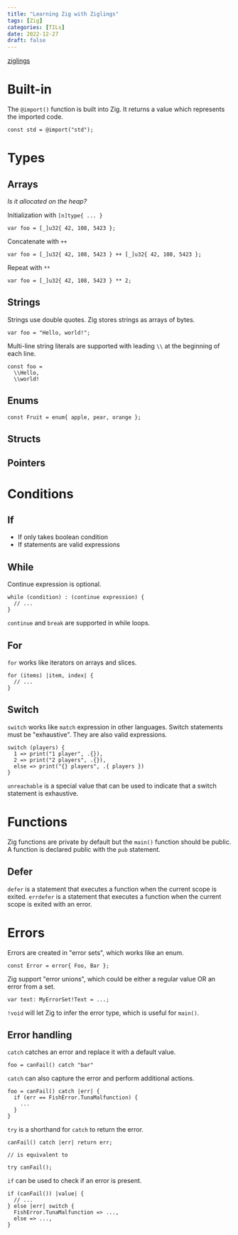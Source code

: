 ```yaml
---
title: "Learning Zig with Ziglings"
tags: [Zig]
categories: [TILs]
date: 2022-12-27
draft: false
---
```


[ziglings](https://github.com/ziyunli/ziglings)

# Built-in

The `@import()` function is built into Zig.
It returns a value which represents the imported code.

```zig
const std = @import("std");
```

# Types

## Arrays

*Is it allocated on the heap?*

Initialization with `[n]type{ ... }`

```zig
var foo = [_]u32{ 42, 108, 5423 };
```

Concatenate with `++`

```zig
var foo = [_]u32{ 42, 108, 5423 } ++ [_]u32{ 42, 108, 5423 };
```

Repeat with `**`

```zig
var foo = [_]u32{ 42, 108, 5423 } ** 2;
```

## Strings

Strings use double quotes. Zig stores strings as arrays of bytes.

```zig
var foo = "Hello, world!";
```

Multi-line string literals are supported with leading `\\` at the beginning of each line.

```zig
const foo =
  \\Hello,
  \\world!
```

## Enums

```zig
const Fruit = enum{ apple, pear, orange };
```

## Structs

## Pointers



# Conditions

## If

* If only takes boolean condition
* If statements are valid expressions

## While

Continue expression is optional.

```zig
while (condition) : (continue expression) {
  // ...
}
```

`continue` and `break` are supported in while loops.

## For

`for` works like iterators on arrays and slices.

```zig
for (items) |item, index| {
  // ...
}
```

## Switch

`switch` works like `match` expression in other languages.
Switch statements must be "exhaustive".
They are also valid expressions.

```zig
switch (players) {
  1 => print("1 player", .{}),
  2 => print("2 players", .{}),
  else => print("{} players", .{ players })
}
```

`unreachable` is a special value that can be used to indicate that a switch statement is exhaustive.


# Functions

Zig functions are private by default but the `main()` function should be public.
A function is declared public with the `pub` statement.

## Defer

`defer` is a statement that executes a function when the current scope is exited.
`errdefer` is a statement that executes a function when the current scope is exited with an error.


# Errors

Errors are created in "error sets", which works like an enum.

```zig
const Error = error{ Foo, Bar };
```

Zig support "error unions", which could be either a regular value OR an error from a set.

```zig
var text: MyErrorSet!Text = ...;
```

`!void` will let Zig to infer the error type, which is useful for `main()`.

## Error handling

`catch` catches an error and replace it with a default value.

```zig
foo = canFail() catch "bar"
```

`catch` can also capture the error and perform additional actions.

```zig
foo = canFail() catch |err| {
  if (err == FishError.TunaMalfunction) {
    ...
  }
}
```

`try` is a shorthand for `catch` to return the error.

```zig
canFail() catch |err| return err;

// is equivalent to

try canFail();
```

`if` can be used to check if an error is present.

```zig
if (canFail()) |value| {
  // ...
} else |err| switch {
  FishError.TunaMalfunction => ...,
  else => ...,
}
```
